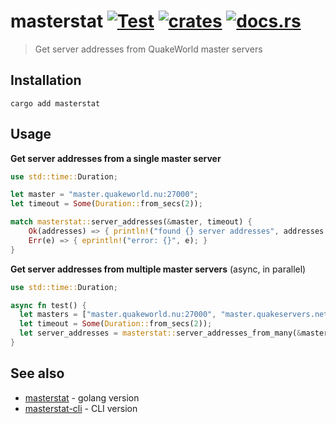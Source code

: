 # masterstat [![Test](https://github.com/quakeworld/masterstat/actions/workflows/test.yml/badge.svg?branch=main)](https://github.com/quakeworld/masterstat/actions/workflows/test.yml) [![crates](https://img.shields.io/crates/v/masterstat)](https://crates.io/crates/masterstat) [![docs.rs](https://img.shields.io/docsrs/masterstat)](https://docs.rs/masterstat/)

> Get server addresses from QuakeWorld master servers

## Installation

```shell
cargo add masterstat
```

## Usage

**Get server addresses from a single master server**

```rust
use std::time::Duration;

let master = "master.quakeworld.nu:27000";
let timeout = Some(Duration::from_secs(2));

match masterstat::server_addresses(&master, timeout) {
    Ok(addresses) => { println!("found {} server addresses", addresses.len()) },
    Err(e) => { eprintln!("error: {}", e); }
}
```

**Get server addresses from multiple master servers** (async, in parallel)

```rust
use std::time::Duration;

async fn test() {
  let masters = ["master.quakeworld.nu:27000", "master.quakeservers.net:27000"];
  let timeout = Some(Duration::from_secs(2));
  let server_addresses = masterstat::server_addresses_from_many(&masters, timeout).await?;
}
```

## See also

* [masterstat](https://github.com/vikpe/masterstat) - golang version
* [masterstat-cli](https://github.com/vikpe/masterstat-cli) - CLI version
